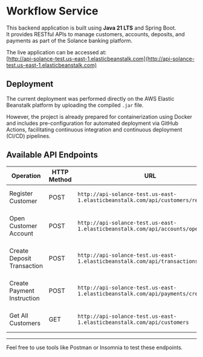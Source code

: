# Workflow Service

This backend application is built using **Java 21 LTS** and Spring Boot.  
It provides RESTful APIs to manage customers, accounts, deposits, and payments as part of the Solance banking platform.

The live application can be accessed at:  
[http://api-solance-test.us-east-1.elasticbeanstalk.com](http://api-solance-test.us-east-1.elasticbeanstalk.com)

## Deployment

The current deployment was performed directly on the AWS Elastic Beanstalk platform by uploading the compiled `.jar` file.  

However, the project is already prepared for containerization using Docker and includes pre-configuration for automated deployment via GitHub Actions, facilitating continuous integration and continuous deployment (CI/CD) pipelines.

## Available API Endpoints

| Operation                   | HTTP Method | URL                                                                    | Description                            |
|-----------------------------|-------------|------------------------------------------------------------------------|--------------------------------------|
| Register Customer            | POST        | `http://api-solance-test.us-east-1.elasticbeanstalk.com/api/customers/register` | Registers a new customer              |
| Open Customer Account        | POST        | `http://api-solance-test.us-east-1.elasticbeanstalk.com/api/accounts/open`       | Opens a new account for a customer   |
| Create Deposit Transaction   | POST        | `http://api-solance-test.us-east-1.elasticbeanstalk.com/api/transactions/deposit`| Creates a deposit transaction (pay-in) |
| Create Payment Instruction   | POST        | `http://api-solance-test.us-east-1.elasticbeanstalk.com/api/payments/create`     | Creates a payment instruction (pay-out) |
| Get All Customers            | GET         | `http://api-solance-test.us-east-1.elasticbeanstalk.com/api/customers`           | Retrieves a list of all customers    |

---

Feel free to use tools like Postman or Insomnia to test these endpoints.
